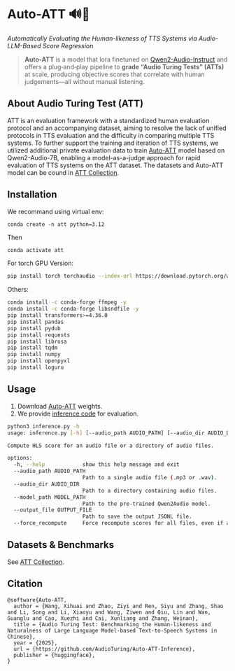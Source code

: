 # Auto-ATT 🔊🤖 
*Automatically Evaluating the Human-likeness of TTS Systems via Audio-LLM-Based Score Regression*


> **Auto-ATT** is a model that lora finetuned on [Qwen2-Audio-Instruct](https://huggingface.co/Qwen/Qwen2-Audio-7B-Instruct) and offers a plug‑and‑play pipeline to **grade “Audio Turing Tests” (ATTs)** at scale, producing objective scores that correlate with human judgements––all without manual listening.


## About Audio Turing Test (ATT)

ATT is an evaluation framework with a standardized human evaluation protocol and an accompanying dataset, aiming to resolve the lack of unified protocols in TTS evaluation and the difficulty in comparing multiple TTS systems. To further support the training and iteration of TTS systems, we utilized additional private evaluation data to train [Auto-ATT](https://huggingface.co/AudioTuring/Auto-ATT) model based on Qwen2-Audio-7B, enabling a model-as-a-judge approach for rapid evaluation of TTS systems on the ATT dataset. The datasets and Auto-ATT model can be cound in [ATT Collection](https://huggingface.co/collections/AudioTuring/audio-turing-test-6826e24d2197bf91fae6d7f5).


## Installation

We recommand using virtual env:
```
conda create -n att python=3.12
```
Then
```bash
conda activate att
```

For torch GPU Version:
```bash
pip install torch torchaudio --index-url https://download.pytorch.org/whl/cu118  
```
Others:
```bash
conda install -c conda-forge ffmpeg -y
conda install -c conda-forge libsndfile -y
pip install transformers>=4.36.0  
pip install pandas
pip install pydub  
pip install requests
pip install librosa  
pip install tqdm
pip install numpy
pip install openpyxl
pip install loguru
```

## Usage

1. Download [Auto-ATT](https://huggingface.co/AudioTuring/Auto-ATT) weights.
2. We provide [inference code](https://github.com/AudioTuring/Auto-ATT-Inference/blob/main/inference.py) for evaluation.

```bash
python3 inference.py -h
usage: inference.py [-h] [--audio_path AUDIO_PATH] [--audio_dir AUDIO_DIR] --model_path MODEL_PATH [--output_file OUTPUT_FILE] [--force_recompute]

Compute HLS score for an audio file or a directory of audio files.

options:
  -h, --help            show this help message and exit
  --audio_path AUDIO_PATH
                        Path to a single audio file (.mp3 or .wav).
  --audio_dir AUDIO_DIR
                        Path to a directory containing audio files.
  --model_path MODEL_PATH
                        Path to the pre-trained Qwen2Audio model.
  --output_file OUTPUT_FILE
                        Path to save the output JSONL file.
  --force_recompute     Force recompute scores for all files, even if already processed.
```


## Datasets & Benchmarks
See [ATT Collection](https://huggingface.co/collections/AudioTuring/audio-turing-test-6826e24d2197bf91fae6d7f5).



## Citation

```
@software{Auto-ATT,
  author = {Wang, Xihuai and Zhao, Ziyi and Ren, Siyu and Zhang, Shao and Li, Song and Li, Xiaoyu and Wang, Ziwen and Qiu, Lin and Wan, Guanglu and Cao, Xuezhi and Cai, Xunliang and Zhang, Weinan},
  title = {Audio Turing Test: Benchmarking the Human-likeness and Naturalness of Large Language Model-based Text-to-Speech Systems in Chinese},
  year = {2025},
  url = {https://github.com/AudioTuring/Auto-ATT-Inference},
  publisher = {huggingface},
}
```
